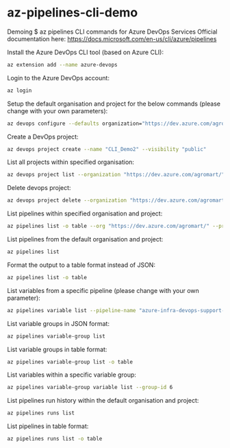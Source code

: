 # az-pipelines-cli-demo
Demoing $ az pipelines CLI commands for Azure DevOps Services
Official documentation here: https://docs.microsoft.com/en-us/cli/azure/pipelines

Install the Azure DevOps CLI tool (based on Azure CLI):
```bash
az extension add --name azure-devops
```
Login to the Azure DevOps account:
```bash
az login
```
Setup the default organisation and project for the below commands (please change with your own parameters):
```bash
az devops configure --defaults organization="https://dev.azure.com/agromart/" project="AzureDevOps_Workshop"
```
Create a DevOps project:
```bash
az devops project create --name "CLI_Demo2" --visibility "public"

```
List all projects within specified organisation:
```bash
az devops project list --organization "https://dev.azure.com/agromart/" -o table
```
Delete devops project: 
```bash
az devops project delete --organization "https://dev.azure.com/agromart/" --id <project id gotten from list projects command> --yes
```
List pipelines within specified organisation and project:
```bash
az pipelines list -o table --org "https://dev.azure.com/agromart/" --project "AzureDevOps_Workshop"
```
List pipelines from the default organisation and project:
```bash
az pipelines list
```
Format the output to a table format instead of JSON: 
```bash
az pipelines list -o table
```
List variables from a specific pipeline (please change with your own parameter):
```bash
az pipelines variable list --pipeline-name "azure-infra-devops-support-community.terraform-migration"
```
List variable groups in JSON format:
```bash
az pipelines variable-group list 
```
List variable groups in table format:
```bash
az pipelines variable-group list -o table
```
List variables within a specific variable group: 
```bash
az pipelines variable-group variable list --group-id 6
```
List pipelines run history within the default organisation and project:
```bash
az pipelines runs list
```
List pipelines in table format:
```bash
az pipelines runs list -o table
```
